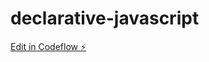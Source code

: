 # declarative-javascript

[Edit in Codeflow ⚡️](https://stackblitz.com/~/github.com/FlorianMold/declarative-javascript)